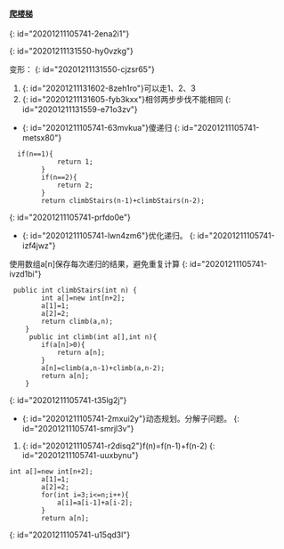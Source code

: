 #### [ 爬楼梯](https://leetcode-cn.com/problems/climbing-stairs/)
{: id="20201211105741-2ena2i1"}

{: id="20201211131550-hy0vzkg"}

变形：
{: id="20201211131550-cjzsr65"}

1. {: id="20201211131602-8zeh1ro"}可以走1、2、3
2. {: id="20201211131605-fyb3kxx"}相邻两步步伐不能相同
{: id="20201211131559-e71o3zv"}

* {: id="20201211105741-63mvkua"}傻递归
{: id="20201211105741-metsx80"}

```
  if(n==1){
            return 1;
        }
        if(n==2){
            return 2;
        }
        return climbStairs(n-1)+climbStairs(n-2);
```
{: id="20201211105741-prfdo0e"}

* {: id="20201211105741-lwn4zm6"}优化递归。
{: id="20201211105741-izf4jwz"}

使用数组a[n]保存每次递归的结果，避免重复计算
{: id="20201211105741-ivzd1bi"}

```
 public int climbStairs(int n) {
        int a[]=new int[n+2];
        a[1]=1;
        a[2]=2;
        return climb(a,n);
    }
     public int climb(int a[],int n){
        if(a[n]>0){
            return a[n];
        }
        a[n]=climb(a,n-1)+climb(a,n-2);
        return a[n];
    }
```
{: id="20201211105741-t35lg2j"}

* {: id="20201211105741-2mxui2y"}动态规划。分解子问题。
{: id="20201211105741-smrjl3v"}

1. {: id="20201211105741-r2disq2"}f(n)=f(n-1)+f(n-2)
{: id="20201211105741-uuxbynu"}

```
int a[]=new int[n+2];
        a[1]=1;
        a[2]=2;
        for(int i=3;i<=n;i++){
            a[i]=a[i-1]+a[i-2];
        }
        return a[n];
```
{: id="20201211105741-u15qd3l"}
